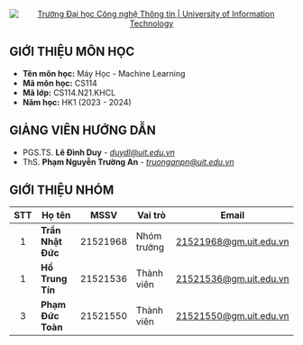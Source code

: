 <!-- Banner -->
<p align="center">
  <a href="https://www.uit.edu.vn/" title="Trường Đại học Công nghệ Thông tin" style="border: none;">
    <img src="https://i.imgur.com/WmMnSRt.png" alt="Trường Đại học Công nghệ Thông tin | University of Information Technology">
  </a>
</p>


## GIỚI THIỆU MÔN HỌC
* **Tên môn học:** Máy Học - Machine Learning
* **Mã môn học:** CS114
* **Mã lớp:** CS114.N21.KHCL
* **Năm học:** HK1 (2023 - 2024)


## GIẢNG VIÊN HƯỚNG DẪN
<a name="giangvien"></a>
* PGS.TS. **Lê Đình Duy** - *duydl@uit.edu.vn*
* ThS. **Phạm Nguyễn Trường An** - *truonganpn@uit.edu.vn*

## GIỚI THIỆU NHÓM

| STT   | Họ tên                 | MSSV       | Vai trò     | Email                  | 
| :---: | ---                    | ---        | ---         | ---                    | 
| 1 | <strong> Trần Nhật Đức | 21521968   | Nhóm trưởng  | 21521968@gm.uit.edu.vn | 
| 1 | <strong> Hồ Trung Tín | 21521536 | Thành viên | 21521536@gm.uit.edu.vn |            
| 3 | <strong> Phạm Đức Toàn | 21521550 | Thành viên | 21521550@gm.uit.edu.vn| 

